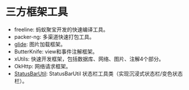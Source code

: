 
# 三方框架工具

- freeline: 蚂蚁聚宝开发的快速编译工具。
- packer-ng: 多渠道快速打包工具。
- [glide][]: 图片加载框架。
- ButterKnife: view和事件注解框架。
- xUtils: 快速开发框架，包括数据库、网络、图片、注解4个部分。
- OkHttp: 网络请求框架。
- [StatusBarUtil][]: StatusBarUtil 状态栏工具类（实现沉浸式状态栏/变色状态栏）。









[glide]: https://github.com/bumptech/glide
[StatusBarUtil]: https://github.com/laobie/StatusBarUtil